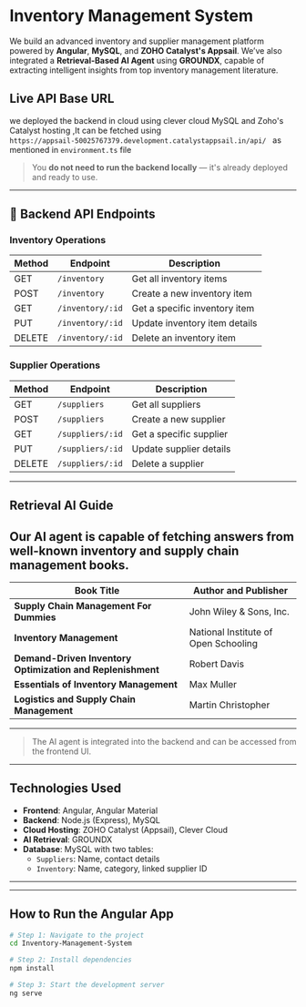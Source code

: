 #  Inventory Management System

We build an advanced inventory and supplier management platform powered by **Angular**, **MySQL**, and **ZOHO Catalyst's Appsail**. We’ve also integrated a **Retrieval-Based AI Agent** using **GROUNDX**, capable of extracting intelligent insights from top inventory management literature.

## Live API Base URL

we deployed the backend in cloud using clever cloud MySQL and Zoho's Catalyst hosting ,It can be fetched using  
`https://appsail-50025767379.development.catalystappsail.in/api/ ` as mentioned in `environment.ts` file

> You **do not need to run the backend locally** — it's already deployed and ready to use.

---

## 🔧 Backend API Endpoints

### Inventory Operations

| Method | Endpoint                                             | Description                    |
|--------|------------------------------------------------------|--------------------------------|
| GET    | `/inventory`                                         | Get all inventory items        |
| POST   | `/inventory`                                         | Create a new inventory item    |
| GET    | `/inventory/:id`                                     | Get a specific inventory item  |
| PUT    | `/inventory/:id`                                     | Update inventory item details  |
| DELETE | `/inventory/:id`                                     | Delete an inventory item       |

### Supplier Operations

| Method | Endpoint                                             | Description                    |
|--------|------------------------------------------------------|--------------------------------|
| GET    | `/suppliers`                                         | Get all suppliers              |
| POST   | `/suppliers`                                         | Create a new supplier          |
| GET    | `/suppliers/:id`                                     | Get a specific supplier        |
| PUT    | `/suppliers/:id`                                     | Update supplier details        |
| DELETE | `/suppliers/:id`                                     | Delete a supplier              |

---

## Retrieval AI Guide

Our AI agent is capable of fetching answers from well-known inventory and supply chain management books.
-------------------------------------------------------------------------------------------------------------
|  Book Title                                                 |          Author and Publisher               |  
|-------------------------------------------------------------|---------------------------------------------|
| **Supply Chain Management For Dummies**                     | John Wiley & Sons, Inc.                     | 
| **Inventory Management**                                    | National Institute of Open Schooling        | 
| **Demand-Driven Inventory Optimization and Replenishment**  | Robert Davis                                | 
| **Essentials of Inventory Management**                      | Max Muller                                  | 
| **Logistics and Supply Chain Management**                   | Martin Christopher                          | 
-------------------------------------------------------------------------------------------------------------


> The AI agent is integrated into the backend and can be accessed from the frontend UI.

---

## Technologies Used

- **Frontend**: Angular, Angular Material
- **Backend**: Node.js (Express), MySQL
- **Cloud Hosting**: ZOHO Catalyst (Appsail), Clever Cloud
- **AI Retrieval**: GROUNDX
- **Database**: MySQL with two tables:
  - `Suppliers`: Name, contact details
  - `Inventory`: Name, category, linked supplier ID

---


---

##  How to Run the Angular App

```bash
# Step 1: Navigate to the project
cd Inventory-Management-System

# Step 2: Install dependencies
npm install

# Step 3: Start the development server
ng serve


